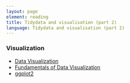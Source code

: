 ```yaml
---
layout: page
element: reading
title: Tidydata and visualisation (part 2) 
language: Tidydata and visualisation (part 2)
---
```


### Visualization

- [Data Visualization](https://socviz.co/)
- [Fundamentals of Data Visualization](https://serialmentor.com/dataviz/)
- [ggplot2](https://ggplot2.tidyverse.org/)
